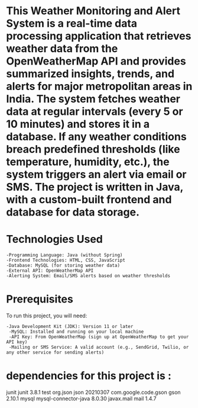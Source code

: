 #   This Weather Monitoring and Alert System is a real-time data processing application that retrieves weather data from the OpenWeatherMap API and provides summarized insights, trends,      and alerts for major metropolitan areas in India. The system fetches weather data at regular intervals (every 5 or 10 minutes) and stores it in a database. If any weather conditions      breach predefined thresholds (like temperature, humidity, etc.), the system triggers an alert via email or SMS. The project is written in Java, with a custom-built frontend and      database for data storage.

# Technologies Used
    -Programming Language: Java (without Spring)
    -Frontend Technologies: HTML, CSS, JavaScript
    -Database: MySQL (for storing weather data)
    -External API: OpenWeatherMap API
    -Alerting System: Email/SMS alerts based on weather thresholds

# Prerequisites
  To run this project, you will need:

    -Java Development Kit (JDK): Version 11 or later
     -MySQL: Installed and running on your local machine
     -API Key: From OpenWeatherMap (sign up at OpenWeatherMap to get your API key)
     -Mailing or SMS Service: A valid account (e.g., SendGrid, Twilio, or any other service for sending alerts)


# dependencies for this project is :
    

  <dependency>
      <groupId>junit</groupId>
      <artifactId>junit</artifactId>
      <version>3.8.1</version>
      <scope>test</scope>
  </dependency>
    
  <dependency>
    <groupId>org.json</groupId>
    <artifactId>json</artifactId>
    <version>20210307</version>
  </dependency>

  <dependency>
    <groupId>com.google.code.gson</groupId>
    <artifactId>gson</artifactId>
    <version>2.10.1</version>
  </dependency>

<dependency>
    <groupId>mysql</groupId>
    <artifactId>mysql-connector-java</artifactId>
    <version>8.0.30</version>
</dependency>
    
  
<dependency>
    <groupId>javax.mail</groupId>
    <artifactId>mail</artifactId>
    <version>1.4.7</version>
</dependency>
